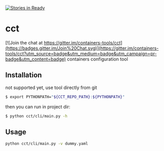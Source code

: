 [![Stories in Ready](https://badge.waffle.io/containers-tools/cct.png?label=ready&title=Ready)](https://waffle.io/containers-tools/cct)
# cct

[![Join the chat at https://gitter.im/containers-tools/cct](https://badges.gitter.im/Join%20Chat.svg)](https://gitter.im/containers-tools/cct?utm_source=badge&utm_medium=badge&utm_campaign=pr-badge&utm_content=badge)
containers configuration tool

## Installation

not supported yet, use tool directly from git

```bash
$ export PYTHONPATH="${CCT_REPO_PATH}:${PYTHONPATH}"
```
then you can run in project dir:
```bash
$ python cct/cli/main.py -h
```

## Usage

``` bash
python cct/cli/main.py -v dummy.yaml
```
